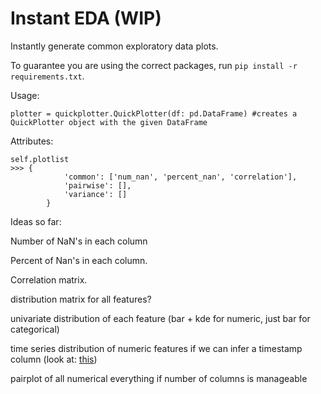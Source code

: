 # Instant EDA (WIP)
Instantly generate common exploratory data plots.

To guarantee you are using the correct packages, run `pip install -r requirements.txt`.

Usage:
```python3
plotter = quickplotter.QuickPlotter(df: pd.DataFrame) #creates a QuickPlotter object with the given DataFrame
```

Attributes:
```python3
self.plotlist 
>>> {
            'common': ['num_nan', 'percent_nan', 'correlation'],
            'pairwise': [],
            'variance': []
        }
```

Ideas so far:

Number of NaN's in each column  

Percent of Nan's in each column. 

Correlation matrix. 

distribution matrix for all features?  

univariate distribution of each feature (bar + kde for numeric,  just bar for categorical)

time series distribution of numeric features if we can infer a timestamp column (look at: [this](https://pandas.pydata.org/pandas-docs/stable/reference/api/pandas.DataFrame.infer_objects.html))

pairplot of all  numerical everything if number of columns is manageable

